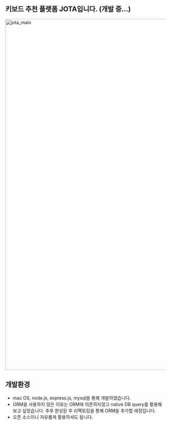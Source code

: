 키보드 추천 플랫폼 JOTA입니다. (개발 중...)
-------------
<img width="1102" alt="jota_main" src="https://user-images.githubusercontent.com/19837507/132040692-5744f77d-b95b-487e-98bc-573ed89bfa2c.png">


개발환경
-------------
* mac OS, node.js, express.js, mysql을 통해 개발하였습니다.
* ORM을 사용하지 않은 이유는 ORM에 의존하지않고 native DB query를 활용해보고 싶었습니다. 추후 완성된 후 리팩토링을 통해 ORM을 추가할 에정입니다.
* 오픈 소스이니 자유롭게 활용하셔도 됩니다.



